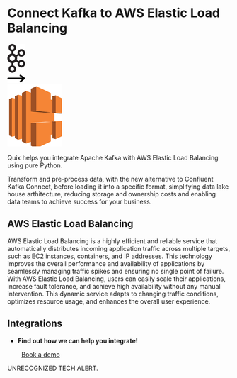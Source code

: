 # Connect Kafka to AWS Elastic Load Balancing

<div class="connect-images cards blog-grid-card" markdown>
<div>
<img src="../images/kafka_logo.png" width="40px" />
</div>
<div>
<img src="../images/arrow.svg" width="40px" />
</div>
<div>
<img src="./images/aws-elastic-load-balancing_1.jpg" />
</div>
</div>

Quix helps you integrate Apache Kafka with AWS Elastic Load Balancing using pure Python.

Transform and pre-process data, with the new alternative to Confluent Kafka Connect, before loading it into a specific format, simplifying data lake house arthitecture, reducing storage and ownership costs and enabling data teams to achieve success for your business.

## AWS Elastic Load Balancing

AWS Elastic Load Balancing is a highly efficient and reliable service that automatically distributes incoming application traffic across multiple targets, such as EC2 instances, containers, and IP addresses. This technology improves the overall performance and availability of applications by seamlessly managing traffic spikes and ensuring no single point of failure. With AWS Elastic Load Balancing, users can easily scale their applications, increase fault tolerance, and achieve high availability without any manual intervention. This dynamic service adapts to changing traffic conditions, optimizes resource usage, and enhances the overall user experience.

## Integrations

<div class="grid cards" markdown>

- __Find out how we can help you integrate!__

    <a class="md-button md-button--primary" href="https://share.hsforms.com/1iW0TmZzKQMChk0lxd_tGiw4yjw2?__hstc=175542013.2303933fbd746c0ac86d9ccbe9bc9100.1728383268831.1729603416735.1729620918855.31&__hssc=175542013.1.1729620918855&__hsfp=2132701734" target="_blank" style="margin:.5rem;">Book a demo</a>

</div>


UNRECOGNIZED TECH ALERT.

